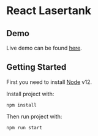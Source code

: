 # React Lasertank

## Demo

Live demo can be found [here](https://tonai.github.io/react-lasertank).

## Getting Started

First you need to install [Node](https://nodejs.org/fr) v12.

Install project with:
```
npm install
```

Then run project with:
```
npm run start
```
